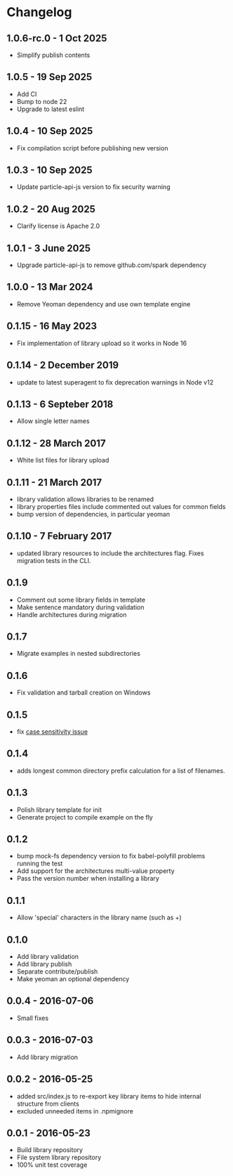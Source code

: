# Changelog

## 1.0.6-rc.0 - 1 Oct 2025
-  Simplify publish contents

## 1.0.5 - 19 Sep 2025
- Add CI
- Bump to node 22
- Upgrade to latest eslint

## 1.0.4 - 10 Sep 2025
- Fix compilation script before publishing new version

## 1.0.3 - 10 Sep 2025
- Update particle-api-js version to fix security warning

## 1.0.2 - 20 Aug 2025
- Clarify license is Apache 2.0

## 1.0.1 - 3 June 2025
- Upgrade particle-api-js to remove github.com/spark dependency

## 1.0.0 - 13 Mar 2024
- Remove Yeoman dependency and use own template engine

## 0.1.15 - 16 May 2023
- Fix implementation of library upload so it works in Node 16

## 0.1.14 - 2 December 2019
- update to latest superagent to fix deprecation warnings in Node v12

## 0.1.13 - 6 Septeber 2018
- Allow single letter names

## 0.1.12 - 28 March 2017
- White list files for library upload

## 0.1.11 - 21 March 2017
- library validation allows libraries to be renamed
- library properties files include commented out values for common fields
- bump version of dependencies, in particular yeoman

## 0.1.10 - 7 February 2017
- updated library resources to include the architectures flag. Fixes migration tests in the CLI.

## 0.1.9
- Comment out some library fields in template
- Make sentence mandatory during validation
- Handle architectures during migration

## 0.1.7
- Migrate examples in nested subdirectories

## 0.1.6
- Fix validation and tarball creation on Windows

## 0.1.5
- fix [case sensitivity issue](https://github.com/particle-iot/particle-library-manager/issues/17)

## 0.1.4
- adds longest common directory prefix calculation for a list of filenames. 

## 0.1.3
- Polish library template for init
- Generate project to compile example on the fly

## 0.1.2
- bump mock-fs dependency version to fix babel-polyfill problems running the test
- Add support for the architectures multi-value property
- Pass the version number when installing a library

## 0.1.1
- Allow 'special' characters in the library name (such as +)

## 0.1.0
- Add library validation
- Add library publish
- Separate contribute/publish
- Make yeoman an optional dependency

## 0.0.4 - 2016-07-06
- Small fixes

## 0.0.3 - 2016-07-03
- Add library migration

## 0.0.2 - 2016-05-25
- added src/index.js to re-export key library items to hide internal structure from clients
- excluded unneeded items in .npmignore

## 0.0.1 - 2016-05-23
- Build library repository
- File system library repository
- 100% unit test coverage


